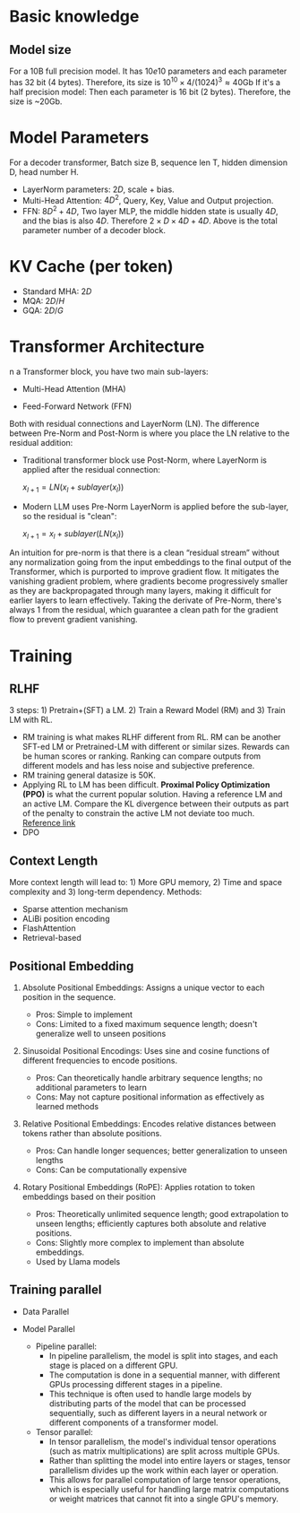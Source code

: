 # Basic knowledge
## Model size
For a 10B full precision model. It has $10e10$ parameters and each parameter has 32 bit (4 bytes). Therefore, its size is $10^{10} \times 4 /(1024)^3 \approx 40\text{Gb}$
If it's a half precision model: Then each parameter is 16 bit (2 bytes). Therefore, the size is ~20Gb.

# Model Parameters
For a decoder transformer, Batch size B, sequence len T, hidden dimension D, head number H.  
- LayerNorm parameters: $2D$, scale + bias.
- Multi-Head Attention: $4D^2$, Query, Key, Value and Output projection.
- FFN: $8D^2 + 4D$, Two layer MLP, the middle hidden state is usually $4D$, and the bias is also $4D$. Therefore $2\times D \times 4D + 4D$.
Above is the total parameter number of a decoder block.

# KV Cache (per token)
- Standard MHA: $2D$
- MQA: $2D/H$
- GQA: $2D/G$

# Transformer Architecture 
n a Transformer block, you have two main sub-layers:

- Multi-Head Attention (MHA)

- Feed-Forward Network (FFN)

Both with residual connections and LayerNorm (LN). The difference between Pre-Norm and Post-Norm is where you place the LN relative to the residual addition:

- Traditional transformer block use Post-Norm, where LayerNorm is applied after the residual connection:
  
  $x_{l+1} = LN(x_{l} + sublayer(x_l))$

- Modern LLM uses Pre-Norm LayerNorm is applied before the sub-layer, so the residual is "clean":

  $x_{l+1} = x_l + sublayer(LN(x_l))$

An intuition for pre-norm is that there is a clean “residual stream” without any normalization going from the input embeddings to the final output of the Transformer, which is purported to improve gradient flow. It mitigates the vanishing gradient problem, where gradients become progressively smaller as they are backpropagated through many layers, making it difficult for earlier layers to learn effectively. Taking the derivate of Pre-Norm, there's always $1$ from the residual, which guarantee a clean path for the gradient flow to prevent gradient vanishing.

# Training
## RLHF
3 steps: 1) Pretrain+(SFT) a LM. 2) Train a Reward Model (RM) and 3) Train LM with RL.
- RM training is what makes RLHF different from RL. RM can be another SFT-ed LM or Pretrained-LM 
with different or similar sizes.
Rewards can be human scores or ranking. Ranking can compare outputs from different models and has 
less noise and subjective preference.
- RM training general datasize is 50K.
- Applying RL to LM has been difficult. **Proximal Policy Optimization (PPO)** is what the current popular 
solution. Having a reference LM and an active LM. Compare the KL divergence between their outputs as 
part of the penalty to constrain the active LM not deviate too much.
[Reference link](https://huggingface.co/docs/trl/main/en/quickstart)
- DPO

## Context Length
More context length will lead to: 1) More GPU memory, 2) Time and space complexity and 3) long-term dependency.
Methods:
- Sparse attention mechanism
- ALiBi position encoding
- FlashAttention
- Retrieval-based

## Positional Embedding
1. Absolute Positional Embeddings: Assigns a unique vector to each position in the sequence.
    - Pros: Simple to implement
    - Cons: Limited to a fixed maximum sequence length; doesn't generalize well to unseen positions

2. Sinusoidal Positional Encodings: Uses sine and cosine functions of different frequencies to encode positions.
    - Pros: Can theoretically handle arbitrary sequence lengths; no additional parameters to learn
    - Cons: May not capture positional information as effectively as learned methods

3. Relative Positional Embeddings: Encodes relative distances between tokens rather than absolute positions.
    - Pros: Can handle longer sequences; better generalization to unseen lengths
    - Cons: Can be computationally expensive

4. Rotary Positional Embeddings (RoPE): Applies rotation to token embeddings based on their position
    - Pros: Theoretically unlimited sequence length; good extrapolation to unseen lengths; efficiently captures both absolute and relative positions.
    - Cons: Slightly more complex to implement than absolute embeddings.
    - Used by Llama models


## Training parallel
- Data Parallel

- Model Parallel
    - Pipeline parallel:
        - In pipeline parallelism, the model is split into stages, and each stage is placed on a different GPU.
        - The computation is done in a sequential manner, with different GPUs processing different stages in a pipeline.
        - This technique is often used to handle large models by distributing parts of the model that can be processed sequentially, such as different layers in a neural network or different components of a transformer model.
    - Tensor parallel: 
        - In tensor parallelism, the model's individual tensor operations (such as matrix multiplications) are split across multiple GPUs.
        - Rather than splitting the model into entire layers or stages, tensor parallelism divides up the work within each layer or operation.
        - This allows for parallel computation of large tensor operations, which is especially useful for handling large matrix computations or weight matrices that cannot fit into a single GPU's memory.
